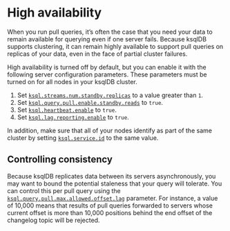 # High availability

When you run pull queries, it’s often the case that you need your data to remain available for querying even if one server fails. Because ksqlDB supports clustering, it can remain highly available to support pull queries on replicas of your data, even in the face of partial cluster failures.

High availability is turned off by default, but you can enable it with the following server configuration parameters. These parameters must be turned on for all nodes in your ksqlDB cluster.

1. Set [`ksql.streams.num.standby.replicas`](/reference/server-configuration/#ksqlstreamsnumstandbyreplicas) to a value greater than `1`.
1. Set [`ksql.query.pull.enable.standby.reads`](/reference/server-configuration/#ksqlquerypullenablestandbyreads) to `true`.
1. Set [`ksql.heartbeat.enable`](/reference/server-configuration/#ksqlheartbeatenable) to `true`.
1. Set [`ksql.lag.reporting.enable`](/reference/server-configuration/#ksqllagreportingenable) to `true`.

In addition, make sure that all of your nodes identify as part of the same cluster by setting [`ksql.service.id`](/reference/server-configuration/#ksqlserviceid) to the same value.

## Controlling consistency

Because ksqlDB replicates data between its servers asynchronously, you may want to bound the potential staleness that your query will tolerate. You can control this per pull query using the [`ksql.query.pull.max.allowed.offset.lag`](/reference/server-configuration/#ksqlquerypullmaxallowedoffsetlag) parameter. For instance, a value of 10,000 means that results of pull queries forwarded to servers whose current offset is more than 10,000 positions behind the end offset of the changelog topic will be rejected.